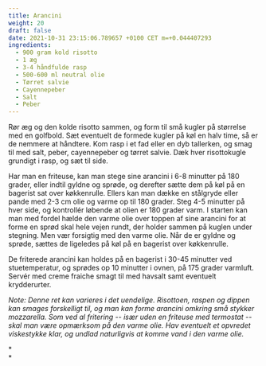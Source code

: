 ```yaml
---
title: Arancini
weight: 20
draft: false
date: 2021-10-31 23:15:06.789657 +0100 CET m=+0.044407293
ingredients:
  - 900 gram kold risotto
  - 1 æg
  - 3-4 håndfulde rasp
  - 500-600 ml neutral olie
  - Tørret salvie
  - Cayennepeber
  - Salt
  - Peber
---
```




Rør æg og den kolde risotto sammen, og form til små kugler på størrelse
med en golfbold. Sæt eventuelt de formede kugler på køl en halv time, så
er de nemmere at håndtere. Kom rasp i et fad eller en dyb tallerken, og
smag til med salt, peber, cayennepeber og tørret salvie. Dæk hver
risottokugle grundigt i rasp, og sæt til side.

Har man en friteuse, kan man stege sine arancini i 6-8 minutter på 180
grader, eller indtil gyldne og sprøde, og derefter sætte dem på køl på
en bagerist sat over køkkenrulle. Ellers kan man dække en stålgryde
eller pande med 2-3 cm olie og varme op til 180 grader. Steg 4-5
minutter på hver side, og kontrollér løbende at olien er 180 grader
varm. I starten kan man med fordel hælde den varme olie over toppen af
sine arancini for at forme en sprød skal hele vejen rundt, der holder
sammen på kuglen under stegning. Men vær forsigtig med den varme olie.
Når de er gyldne og sprøde, sættes de ligeledes på køl på en bagerist
over køkkenrulle.

De friterede arancini kan holdes på en bagerist i 30-45 minutter ved
stuetemperatur, og sprødes op 10 minutter i ovnen, på 175 grader
varmluft. Servér med creme fraiche smagt til med havsalt samt eventuelt
krydderurter.

*Note: Denne ret kan varieres i det uendelige. Risottoen, raspen og
dippen kan smages forskelligt til, og man kan forme arancini omkring små
stykker mozzarella. Som ved al fritering -- især uden en friteuse med
termostat -- skal man være opmærksom på den varme olie. Hav eventuelt et
opvredet viskestykke klar, og undlad naturligvis at komme vand i den
varme olie.*

*\
*







